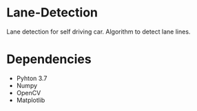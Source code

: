 # Lane-Detection
Lane detection for self driving car. Algorithm to detect lane lines.

# Dependencies
 * Pyhton 3.7
 * Numpy
 * OpenCV
 * Matplotlib
 
 
